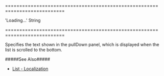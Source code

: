 <!--**
/*-------------------------------------------
    Auto-generated file. Do not modify.
-------------------------------------------

**-->
===========================================================================
<!--default-->'Loading...'<!--/default-->
<!--type-->String<!--/type-->
===========================================================================

<!--shortDescription-->
Specifies the text shown in the pullDown panel, which is displayed when the list is scrolled to the bottom.
<!--/shortDescription-->

<!--fullDescription-->
#####See Also#####
- [List - Localization](/Documentation/Guide/Widgets/List/Localization/)
<!--/fullDescription-->